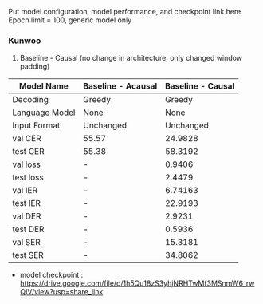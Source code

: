 Put model configuration, model performance, and checkpoint link here
Epoch limit = 100, generic model only


### Kunwoo ###
1. Baseline - Causal (no change in architecture, only changed window padding)

| Model Name     | Baseline - Acausal | Baseline - Causal |
|----------------|--------------------|-------------------|
| Decoding       | Greedy             | Greedy            |
| Language Model | None               | None              |
| Input Format   | Unchanged          | Unchanged         |
| val CER        | 55.57              | 24.9828           |
| test CER       | 55.38              | 58.3192           |
| val loss       | -                  | 0.9406            |
| test loss      | -                  | 2.4479            |
| val IER        | -                  | 6.74163           |
| test IER       | -                  | 22.9193           |
| val DER        | -                  | 2.9231            |
| test DER       | -                  | 0.5936            |
| val SER        | -                  | 15.3181           |
| test SER       | -                  | 34.8062           |

- model checkpoint : https://drive.google.com/file/d/1h5Qu18zS3yhjNRHTwMf3MSnmW6_rwQIV/view?usp=share_link


